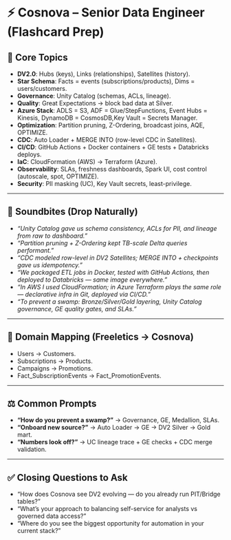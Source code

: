 # ⚡ Cosnova – Senior Data Engineer (Flashcard Prep)

## 🎯 Core Topics
- **DV2.0**: Hubs (keys), Links (relationships), Satellites (history).  
- **Star Schema**: Facts = events (subscriptions/products), Dims = users/customers.  
- **Governance**: Unity Catalog (schemas, ACLs, lineage).  
- **Quality**: Great Expectations → block bad data at Silver.  
- **Azure Stack**: ADLS = S3, ADF = Glue/StepFunctions, Event Hubs = Kinesis, DynamoDB = CosmosDB,Key Vault = Secrets Manager.  
- **Optimization**: Partition pruning, Z-Ordering, broadcast joins, AQE, OPTIMIZE.  
- **CDC**: Auto Loader + MERGE INTO (row-level CDC in Satellites).  
- **CI/CD**: GitHub Actions + Docker containers + GE tests + Databricks deploys.  
- **IaC**: CloudFormation (AWS) → Terraform (Azure).  
- **Observability**: SLAs, freshness dashboards, Spark UI, cost control (autoscale, spot, OPTIMIZE).  
- **Security**: PII masking (UC), Key Vault secrets, least-privilege.  

---

## 🎤 Soundbites (Drop Naturally)
- *“Unity Catalog gave us schema consistency, ACLs for PII, and lineage from raw to dashboard.”*  
- *“Partition pruning + Z-Ordering kept TB-scale Delta queries performant.”*  
- *“CDC modeled row-level in DV2 Satellites; MERGE INTO + checkpoints gave us idempotency.”*  
- *“We packaged ETL jobs in Docker, tested with GitHub Actions, then deployed to Databricks — same image everywhere.”*  
- *“In AWS I used CloudFormation; in Azure Terraform plays the same role — declarative infra in Git, deployed via CI/CD.”*  
- *“To prevent a swamp: Bronze/Silver/Gold layering, Unity Catalog governance, GE quality gates, and SLAs.”*  

---

## 🧩 Domain Mapping (Freeletics → Cosnova)
- Users → Customers.  
- Subscriptions → Products.  
- Campaigns → Promotions.  
- Fact_SubscriptionEvents → Fact_PromotionEvents.  

---

## ⚖️ Common Prompts
- **“How do you prevent a swamp?”** → Governance, GE, Medallion, SLAs.  
- **“Onboard new source?”** → Auto Loader → GE → DV2 Silver → Gold mart.  
- **“Numbers look off?”** → UC lineage trace + GE checks + CDC merge validation.  

---

## ✅ Closing Questions to Ask
- “How does Cosnova see DV2 evolving — do you already run PIT/Bridge tables?”  
- “What’s your approach to balancing self-service for analysts vs governed data access?”  
- “Where do you see the biggest opportunity for automation in your current stack?”  
